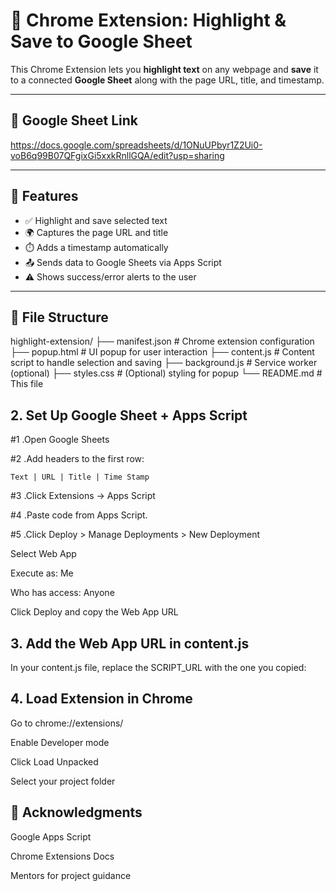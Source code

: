 # 🧩 Chrome Extension: Highlight & Save to Google Sheet

This Chrome Extension lets you **highlight text** on any webpage and **save** it to a connected **Google Sheet** along with the page URL, title, and timestamp.

---
## 📄 Google Sheet Link

https://docs.google.com/spreadsheets/d/1ONuUPbyr1Z2Ui0-voB6q99B07QFgixGi5xxkRnllGQA/edit?usp=sharing


--- 


## 🚀 Features

- ✅ Highlight and save selected text
- 🌍 Captures the page URL and title
- ⏱️ Adds a timestamp automatically
- 📤 Sends data to Google Sheets via Apps Script
- ⚠️ Shows success/error alerts to the user

---

## 📁 File Structure
highlight-extension/
├── manifest.json # Chrome extension configuration
├── popup.html # UI popup for user interaction
├── content.js # Content script to handle selection and saving
├── background.js # Service worker (optional)
├── styles.css # (Optional) styling for popup
└── README.md # This file



## 2. Set Up Google Sheet + Apps Script
#1 .Open Google Sheets

#2 .Add headers to the first row:
    
    Text | URL | Title | Time Stamp

#3 .Click Extensions → Apps Script

#4 .Paste code from Apps Script. 

#5 .Click Deploy > Manage Deployments > New Deployment

Select Web App

Execute as: Me

Who has access: Anyone

Click Deploy and copy the Web App URL


## 3. Add the Web App URL in content.js
In your content.js file, replace the SCRIPT_URL with the one you copied:


## 4. Load Extension in Chrome
Go to chrome://extensions/

Enable Developer mode

Click Load Unpacked

Select your project folder


## 🙌 Acknowledgments
Google Apps Script

Chrome Extensions Docs

Mentors for project guidance
